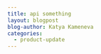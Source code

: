 ```yaml
---
title: api something
layout: blogpost
blog-author: Katya Kameneva
categories:
  - product-update
---
```

